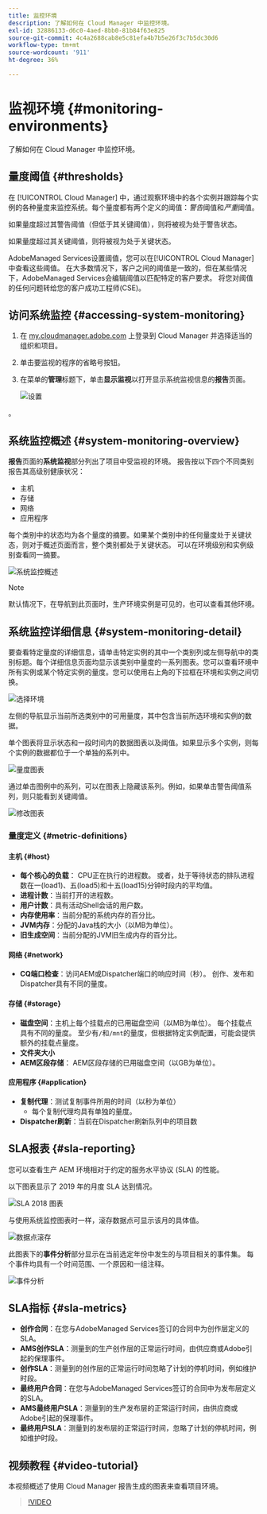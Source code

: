 ```yaml
---
title: 监控环境
description: 了解如何在 Cloud Manager 中监控环境。
exl-id: 32886133-d6c0-4aed-8bb0-81b84f63e825
source-git-commit: 4c4a2688cab8e5c81efa4b7b5e26f3c7b5dc30d6
workflow-type: tm+mt
source-wordcount: '911'
ht-degree: 36%

---
```



# 监视环境 {#monitoring-environments}

了解如何在 Cloud Manager 中监控环境。

## 量度阈值 {#thresholds}

在 [!UICONTROL Cloud Manager] 中，通过观察环境中的各个实例并跟踪每个实例的各种量度来监控系统。每个量度都有两个定义的阈值：*警告*&#x200B;阈值和&#x200B;*严重*&#x200B;阈值。

如果量度超过其警告阈值（但低于其关键阈值），则将被视为处于警告状态。

如果量度超过其关键阈值，则将被视为处于关键状态。

AdobeManaged Services设置阈值，您可以在[!UICONTROL Cloud Manager]中查看这些阈值。 在大多数情况下，客户之间的阈值是一致的，但在某些情况下，AdobeManaged Services会编辑阈值以匹配特定的客户要求。 将您对阈值的任何问题转给您的客户成功工程师(CSE)。

## 访问系统监控 {#accessing-system-monitoring}

1. 在 [my.cloudmanager.adobe.com](https://my.cloudmanager.adobe.com) 上登录到 Cloud Manager 并选择适当的组织和项目。

1. 单击要监视的程序的省略号按钮。
1. 在菜单的&#x200B;**管理**&#x200B;标题下，单击&#x200B;**显示监视**&#x200B;以打开显示系统监视信息的&#x200B;**报告**&#x200B;页面。

   ![设置](/help/assets/first-timea1.png)

。

## 系统监控概述 {#system-monitoring-overview}

**报告**&#x200B;页面的&#x200B;**系统监视**&#x200B;部分列出了项目中受监视的环境。 报告按以下四个不同类别报告其高级别健康状况：

* 主机
* 存储
* 网络
* 应用程序

每个类别中的状态均为各个量度的摘要。如果某个类别中的任何量度处于关键状态，则对于概述页面而言，整个类别都处于关键状态。 可以在环境级别和实例级别查看同一摘要。

![系统监控概述](/help/assets/System-Monitoring-Reports.png)

>[!NOTE]
>
>默认情况下，在导航到此页面时，生产环境实例是可见的，也可以查看其他环境。

## 系统监控详细信息 {#system-monitoring-detail}

要查看特定量度的详细信息，请单击特定实例的其中一个类别列或左侧导航中的类别标题。每个详细信息页面均显示该类别中量度的一系列图表。您可以查看环境中所有实例或某个特定实例的量度。您可以使用右上角的下拉框在环境和实例之间切换。

![选择环境](/help/assets/System_Monitoring1.png)

左侧的导航显示当前所选类别中的可用量度，其中包含当前所选环境和实例的数据。

单个图表将显示状态和一段时间内的数据图表以及阈值。如果显示多个实例，则每个实例的数据都位于一个单独的系列中。

![量度图表](/help/assets/Monitoring_Graphs1.png)

通过单击图例中的系列，可以在图表上隐藏该系列。例如，如果单击警告阈值系列，则只能看到关键阈值。

![修改图表](/help/assets/Monitoring_Graphs2.png)

### 量度定义 {#metric-definitions}

#### 主机 {#host}

* **每个核心的负载**： CPU正在执行的进程数。 或者，处于等待状态的排队进程数在一(load1)、五(load5)和十五(load15)分钟时段内的平均值。
* **进程计数**：当前打开的进程数。
* **用户计数**：具有活动Shell会话的用户数。
* **内存使用率**：当前分配的系统内存的百分比。
* **JVM内存**：分配的Java栈的大小（以MB为单位）。
* **旧生成空间**：当前分配的JVM旧生成内存的百分比。

#### 网络 {#network}

* **CQ端口检查**：访问AEM或Dispatcher端口的响应时间（秒）。 创作、发布和Dispatcher具有不同的量度。

#### 存储 {#storage}

* **磁盘空间**：主机上每个挂载点的已用磁盘空间（以MB为单位）。 每个挂载点具有不同的量度。 至少有`/`和`/mnt`的量度，但根据特定实例配置，可能会提供额外的挂载点量度。
* **文件夹大小**
* **AEM区段存储**： AEM区段存储的已用磁盘空间（以GB为单位）。

#### 应用程序 {#application}

* **复制代理**：测试复制事件所用的时间（以秒为单位）
   * 每个复制代理均具有单独的量度。
* **Dispatcher刷新**：当前在Dispatcher刷新队列中的项目数

## SLA报表 {#sla-reporting}

您可以查看生产 AEM 环境相对于约定的服务水平协议 (SLA) 的性能。

以下图表显示了 2019 年的月度 SLA 达到情况。

![SLA 2018 图表](/help/assets/SLA-Reports-one.png)

与使用系统监控图表时一样，滚存数据点可显示该月的具体值。

![数据点滚存](/help/assets/SLA-Reports-two.png)

此图表下的&#x200B;**事件分析**&#x200B;部分显示在当前选定年份中发生的与项目相关的事件集。 每个事件均具有一个时间范围、一个原因和一组注释。

![事件分析](/help/assets/sla-reporting3.png)

## SLA指标 {#sla-metrics}

* **创作合同**：在您与AdobeManaged Services签订的合同中为创作层定义的SLA。
* **AMS创作SLA**：测量到的生产创作层的正常运行时间，由供应商或Adobe引起的保理事件。
* **创作SLA**：测量到的创作层的正常运行时间忽略了计划的停机时间，例如维护时段。
* **最终用户合同**：在您与AdobeManaged Services签订的合同中为发布层定义的SLA。
* **AMS最终用户SLA**：测量到的生产发布层的正常运行时间，由供应商或Adobe引起的保理事件。
* **最终用户SLA**：测量到的发布层的正常运行时间，忽略了计划的停机时间，例如维护时段。

## 视频教程 {#video-tutorial}

本视频概述了使用 Cloud Manager 报告生成的图表来查看项目环境。

>[!VIDEO](https://video.tv.adobe.com/v/26315/)
